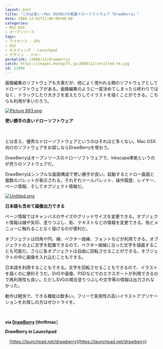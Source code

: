 ```yaml
---
layout: post
title: "これは良い！Mac OSX向けの軽量ドローソフトウェア「DrawBerry」"
date: 2008-12-01T21:00:00+09:00
categories:
- Mac OSX
- オープンソース
tags: 
- ライセンス - GPL
- GUI
- ホスティング - Launchpad
- デザイン - ドロー
permalink: /2008/12/drawberry/
catch: https://images.moongift.jp/2008/12/untitled-tm.jpg
id: 11899
---
```

画像編集のソフトウェアも大事だが、他によく使われる類のソフトウェアとしてドローソフトウェアがある。画像編集のように一度決めてしまったら終わりではなく、ドラッグしたり大きさを変えたりしてイラストを描くことができる。こちらも利用が多いだろう。

  

[![Picture 883.png](https://images.moongift.jp/2008/12/picture-883-tm.jpg)](https://images.moongift.jp/2008/12/picture-883.png)  
  
**使い勝手の良いドローソフトウェア**

  

　

  

とは言え、優秀なドローソフトウェアというのはそれほど多くない。Mac OSX向けのソフトウェアをお探しならDrawBerryを使おう。

  

DrawBerryはオープンソースのドローソフトウェアで、Inkscape準拠というのが売りのソフトウェアだ。

  
  
<!--more-->  

DrawBerryはシンプルな画面構成で使い勝手が良い。起動するとドロー画面と複数のパレットが表示される。それぞれツールパレット、操作履歴、レイヤー、ページ情報、そしてオブジェクト情報だ。

  

[![Untitled.png](https://images.moongift.jp/2008/12/untitled-tm.jpg)](https://images.moongift.jp/2008/12/untitled.png)

  

**日本語も含めて画像出力できる**

  

ページ情報ではキャンバスのサイズやグリッドサイズを変更できる。オブジェクト情報は線や矢印、塗りつぶし、影、テキストなどの情報を変更できる。殆どメニューに触れることなく描けるのが便利だ。

  

オブジェクトは四角や円、線、ベクター曲線、フォントなどが利用できる。オブジェクトの上に文字を配置できるので、ベクター曲線に沿った文字を描画することも可能だ。さらに各オブジェクトは自由に回転させることができる。オブジェクトの中に画像を入れ込むこともできる。

  

日本語を利用することもできる。文字を回転させることもできるので、イラストを描くのに便利そうだ。SVGや画像、PSDなどでのエクスポートが利用できるので再利用性も良い。ただしSVGの場合塗りつぶしや文字等の情報は出力されなかった。

  

動作は軽快で、できる機能は数多い。フリーで実用性の高いイラストアプリケーションをお探しの方はぜひトライを。

  

　

  

**via [DrawBerry](http://www.thriftmac.com/drawberry) [thriftmac**]

  

**DrawBerry in Launchpad**  
  
　[https://launchpad.net/drawberry](https://launchpad.net/drawberry)

  

